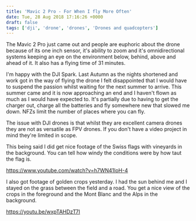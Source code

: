 ```yaml
---
title: 'Mavic 2 Pro - For When I fly More Often'
date: Tue, 28 Aug 2018 17:16:26 +0000
draft: false
tags: ['dji', 'drone', 'drones', 'Drones and quadcopters']
---
```


The Mavic 2 Pro just came out and people are euphoric about the drone because of its one inch sensor, it's ability to zoom and it's omnidirectional systems keeping an eye on the environment below, behind, above and ahead of it. It also has a flying time of 31 minutes. 

I'm happy with the DJI Spark. Last Autumn as the nights shortened and work got in the way of flying the drone I felt disappointed that I would have to suspend the passion whilst waiting for the next summer to arrive. This summer came and it is now approaching an end and I haven't flown as much as I would have expected to. It's partially due to having to get the charger out, charge all the batteries and fly somewhere new that slowed me down. NFZs limit the number of places where you can fly. 

The issue with DJI drones is that whilst they are excellent camera drones they are not as versatile as FPV drones. If you don't have a video project in mind they're limited in scope. 

This being said I did get nice footage of the Swiss flags with vineyards in the background. You can tell how windy the conditions were by how taut the flag is. 

https://www.youtube.com/watch?v=h7WN41loH-4

I also got footage of golden crops yesterday. I had the sun behind me and I stayed on the grass between the field and a road. You get a nice view of the crops in the foreground and the Mont Blanc and the Alps in the background. 

https://youtu.be/wxpTAHDzT7I